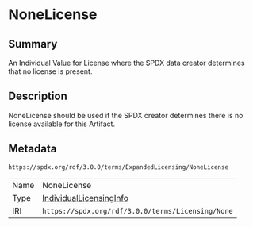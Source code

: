 <!-- Automatically generated by spec-parser v2.3.0 on 2024-07-16T15:00:52.540788+00:00 -->
<!-- SPDX-License-Identifier: Community-Spec-1.0 -->

# NoneLicense

## Summary

An Individual Value for License where the SPDX data creator determines that no
license is present.


## Description

NoneLicense should be used if the SPDX creator determines there is no license
available for this Artifact.


## Metadata

`https://spdx.org/rdf/3.0.0/terms/ExpandedLicensing/NoneLicense`


| | |
|---|---|
| Name | NoneLicense |
| Type | [IndividualLicensingInfo](../Classes/IndividualLicensingInfo.md) |
| IRI | `https://spdx.org/rdf/3.0.0/terms/Licensing/None` |



